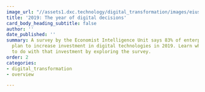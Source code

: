 ```yaml
---
image_url: "//assets1.dxc.technology/digital_transformation/images/eiusurvey-bw.jpg"
title: '2019: The year of digital decisions'
card_body_heading_subtitle: false
author: ''
date_published: ''
summary: A survey by the Economist Intelligence Unit says 83% of enterprises surveyed
  plan to increase investment in digital technologies in 2019. Learn what they plan
  to do with that investment by exploring the survey.
order: 2
categories:
- digital_transformation
- overview

---
```

